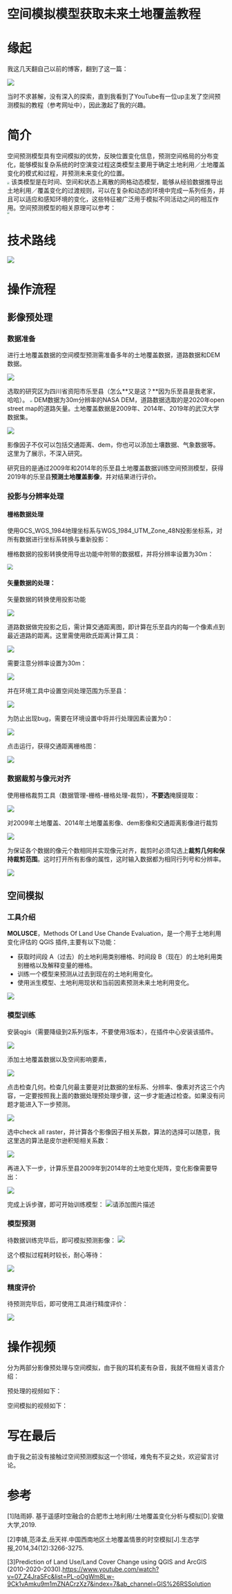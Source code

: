 



# 空间模拟模型获取未来土地覆盖教程

# 缘起

我这几天翻自己以前的博客，翻到了这一篇：

![](http://pics.landcover100.com/pics//image/1a9037d00eee05463aee63c9a6ae1e6.jpg)

当时不求甚解，没有深入的探索，直到我看到了YouTube有一位up主发了空间预测模拟的教程（参考网址中），因此激起了我的兴趣。

# 简介

空间预测模型具有空间模拟的优势，反映位置变化信息，预测空间格局的分布变化，能够模拟复杂系统的时空演变过程这类模型主要用于确定土地利用／土地覆盖变化的模式和过程，并预测未来变化的位置。  
<img src="http://pics.landcover100.com/pics//image/20211226023737.png" style="zoom:33%;" />
该类模型是在时间、空间和状态上离散的网格动态模型，能够从经验数据推导出土地利用／覆盖变化的过渡规则，可以在复杂和动态的环境中完成一系列任务，并且可以适应和感知环境的变化，这些特征被广泛用于模拟不同活动之间的相互作用。空间预测模型的相关原理可以参考：  
<img src="http://pics.landcover100.com/pics//image/20211226023514.png" style="zoom: 33%;" />

# 技术路线

![](http://pics.landcover100.com/pics//image/20211226182137.png)

# 操作流程
## 影像预处理
### 数据准备

进行土地覆盖数据的空间模型预测需准备多年的土地覆盖数据，道路数据和DEM数据。

![](http://pics.landcover100.com/pics//image/20211226183110.png)

选取的研究区为四川省资阳市乐至县（怎么**又是这？**因为乐至县是我老家，哈哈）。
<img src="http://pics.landcover100.com/pics//image/20211226183853.png" style="zoom:33%;" />
DEM数据为30m分辨率的NASA DEM，道路数据选取的是2020年open street map的道路矢量。土地覆盖数据是2009年、2014年、2019年的武汉大学数据集。

![](http://pics.landcover100.com/pics//image/20211226192308.png)

影像因子不仅可以包括交通距离、dem，你也可以添加土壤数据、气象数据等。这里为了展示，不深入研究。

研究目的是通过2009年和2014年的乐至县土地覆盖数据训练空间预测模型，获得2019年的乐至县**预测土地覆盖影像**，并对结果进行评价。

### 投影与分辨率处理

#### 栅格数据处理

使用GCS_WGS_1984地理坐标系与WGS_1984_UTM_Zone_48N投影坐标系，对所有数据进行坐标系转换与重新投影：

栅格数据的投影转换使用导出功能中附带的数据框，并将分辨率设置为30m：

<img src="http://pics.landcover100.com/pics//image/20211226184510.png" style="zoom: 80%;" />



#### 矢量数据的处理：

矢量数据的转换使用投影功能

![](http://pics.landcover100.com/pics//image/20211226184357.png)

道路数据做完投影之后，需计算交通距离图，即计算在乐至县内的每一个像素点到最近道路的距离。这里需使用欧氏距离计算工具：

![](http://pics.landcover100.com/pics//image/20211226185153.png)

需要注意分辨率设置为30m：

![](http://pics.landcover100.com/pics//image/20211226185211.png)

并在环境工具中设置空间处理范围为乐至县：

![](http://pics.landcover100.com/pics//image/20211226185502.png)

为防止出现bug，需要在环境设置中将并行处理因素设置为0：

![](http://pics.landcover100.com/pics//image/20211226185554.png)

点击运行，获得交通距离栅格图：

![](http://pics.landcover100.com/pics//image/20211226185659.png)

### 数据裁剪与像元对齐

使用栅格裁剪工具（数据管理-栅格-栅格处理-裁剪），**不要选**掩膜提取：

![](http://pics.landcover100.com/pics//image/20211226185935.png)

对2009年土地覆盖、2014年土地覆盖影像、dem影像和交通距离影像进行裁剪

![](http://pics.landcover100.com/pics//image/20211226190102.png)

为保证各个数据的像元个数相同并实现像元对齐，裁剪时必须勾选上**裁剪几何和保持裁剪范围**。这时打开所有影像的属性，这时输入数据都为相同行列号和分辨率。

![](http://pics.landcover100.com/pics//image/20211226190404.png)

## 空间模拟

### 工具介绍

**MOLUSCE**，Methods Of Land Use Chande Evaluation，是一个用于土地利用变化评估的 QGIS 插件,主要有以下功能：

- 获取时间段 A（过去）的土地利用类别栅格、时间段 B（现在）的土地利用类别栅格以及解释变量的栅格。
- 训练一个模型来预测从过去到现在的土地利用变化。
- 使用派生模型、土地利用现状和当前因素预测未来土地利用变化。

![](http://pics.landcover100.com/pics//image/20211226191305.png)

### 模型训练

安装qgis（需要降级到2系列版本，不要使用3版本），在插件中心安装该插件。

![](http://pics.landcover100.com/pics//image/20211226191745.png)

添加土地覆盖数据以及空间影响要素，

![](http://pics.landcover100.com/pics//image/20211226191459.png)

点击检查几何。检查几何最主要是对比数据的坐标系、分辨率、像素对齐这三个内容，一定要按照我上面的数据处理预处理步骤，这一步才能通过检查。如果没有问题才能进入下一步预测。

![](http://pics.landcover100.com/pics//image/20211226191847.png)

选中check all raster，并计算各个影像因子相关系数，算法的选择可以随意，我这里选的算法是皮尔逊积矩相关系数：

![](http://pics.landcover100.com/pics//image/20211226192123.png)

再进入下一步，计算乐至县2009年到2014年的土地变化矩阵，变化影像需要导出：

![](http://pics.landcover100.com/pics//image/20211226192707.png)

完成上诉步骤，即可开始训练模型：
![请添加图片描述](https://img-blog.csdnimg.cn/4aaf5f0cb95f46fa844170816973b818.gif)

### 模型预测
待数据训练完毕后，即可模拟预测影像：
![](http://pics.landcover100.com/pics//image/20211226193758.png)

这个模拟过程耗时较长，耐心等待：

![](http://pics.landcover100.com/pics//image/20211226193935.png)



### 精度评价

待预测完毕后，即可使用工具进行精度评价：

![](http://pics.landcover100.com/pics//image/20211226194135.png)



# 操作视频

分为两部分影像预处理与空间模拟，由于我的耳机麦有杂音，我就不做相关语言介绍：

预处理的视频如下：



空间模拟的视频如下：







# 写在最后

由于我之前没有接触过空间预测模拟这一个领域，难免有不妥之处，欢迎留言讨论。


# 参考

[1]陆雨婷. 基于遥感时空融合的合肥市土地利用/土地覆盖变化分析与模拟[D].安徽大学,2019.

[2]李婧,范泽孟,岳天祥.中国西南地区土地覆盖情景的时空模拟[J].生态学报,2014,34(12):3266-3275.

[3]Prediction of Land Use/Land Cover Change using QGIS and ArcGIS (2010-2020-2030).https://www.youtube.com/watch?v=07_Z4JraSFc&list=PL-oOgWm8Lw-9Ck1vAmku9m1mZNACrzXz7&index=7&ab_channel=GIS%26RSSolution